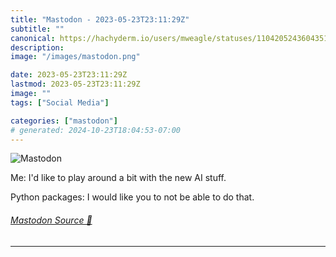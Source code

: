 ```yaml
---
title: "Mastodon - 2023-05-23T23:11:29Z"
subtitle: ""
canonical: https://hachyderm.io/users/mweagle/statuses/110420524360435130
description:
image: "/images/mastodon.png"

date: 2023-05-23T23:11:29Z
lastmod: 2023-05-23T23:11:29Z
image: ""
tags: ["Social Media"]

categories: ["mastodon"]
# generated: 2024-10-23T18:04:53-07:00
---
```

![Mastodon](/images/mastodon.png)

<p>Me: I&#39;d like to play around a bit with the new AI stuff.</p><p>Python packages: I would like you to not be able to do that.</p>


###### [Mastodon Source 🐘](https://hachyderm.io/@mweagle/110420524360435130)

___

